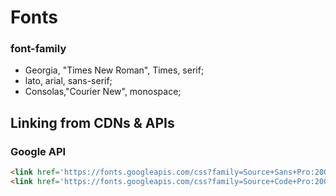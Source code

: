 # Fonts

### font-family
- Georgia, "Times New Roman", Times, serif;
- lato, arial, sans-serif;
- Consolas,"Courier New", monospace;

## Linking from CDNs & APIs

### Google API
```html
<link href='https://fonts.googleapis.com/css?family=Source+Sans+Pro:200,300,400,600,700,900,200italic,300italic,400italic,600italic,700italic,900italic&subset=latin,latin-ext' rel='stylesheet' type='text/css'>
<link href='https://fonts.googleapis.com/css?family=Source+Code+Pro:200,300,400,500,600,700,900&subset=latin,latin-ext' rel='stylesheet' type='text/css'>
```

